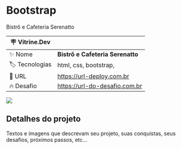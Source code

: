 # Bootstrap

Bistrô e Cafeteria Serenatto

| :placard: Vitrine.Dev |     |
| -------------  | --- |
| :sparkles: Nome        | **Bistrô e Cafeteria Serenatto**
| :label: Tecnologias | html, css, bootstrap, 
| :rocket: URL         | https://url-deploy.com.br
| :fire: Desafio     | https://url-do-desafio.com.br

<!-- Inserir imagem com a #vitrinedev ao final do link -->
![](https://via.placeholder.com/1200x500.png?text=imagem+lindona+do+meu+projeto#vitrinedev)

## Detalhes do projeto

Textos e imagens que descrevam seu projeto, suas conquistas, seus desafios, próximos passos, etc...
